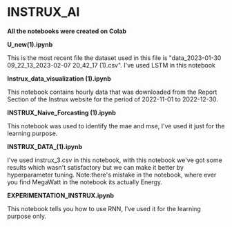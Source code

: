 # INSTRUX_AI

**All the notebooks were created on Colab**


**U_new(1).ipynb**

This is the most recent file the dataset used in this file is "data_2023-01-30 09_22_13_2023-02-07 20_42_17 (1).csv". I've used LSTM in this notebook 


**Instrux_data_visualization (1).ipynb**

This notebook contains hourly data that was downloaded from the Report Section of the Instrux website for the period of 2022-11-01 to 2022-12-30.



**INSTRUX_Naive_Forcasting (1).ipynb**

This notebook was used to identify the mae and mse, I've used it just for the learning purpose. 



**INSTRUX_DATA_(1).ipynb**

I've used instrux_3.csv in this notebook, with this notebook we've got some results which wasn't satisfactory but we can make it better by hyperparameter tuning. 
Note:there's mistake in the notebook, where ever you find MegaWatt in the notebook its actually Energy.



**EXPERIMENTATION_INSTRUX.ipynb**

This notebook tells you how to use RNN, I've used it for the learning purpose only. 



